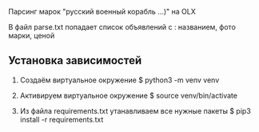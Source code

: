 Парсинг марок "русский военный корабль ...)" на OLX

В файл parse.txt попадает список объявлений с :
названием, фото марки, ценой


## Установка зависимостей

1) Создаём виртуальное окружение 
$ python3 -m venv venv

2) Активируем виртуальное окружение 
$ source venv/bin/activate

3) Из файла requirements.txt утанавливаем все нужные пакеты
$ pip3 install -r requirements.txt